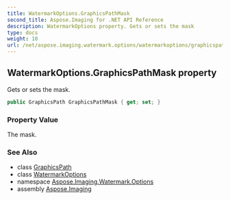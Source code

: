```yaml
---
title: WatermarkOptions.GraphicsPathMask
second_title: Aspose.Imaging for .NET API Reference
description: WatermarkOptions property. Gets or sets the mask
type: docs
weight: 10
url: /net/aspose.imaging.watermark.options/watermarkoptions/graphicspathmask/
---
```

## WatermarkOptions.GraphicsPathMask property

Gets or sets the mask.

```csharp
public GraphicsPath GraphicsPathMask { get; set; }
```

### Property Value

The mask.

### See Also

* class [GraphicsPath](../../../aspose.imaging/graphicspath/)
* class [WatermarkOptions](../)
* namespace [Aspose.Imaging.Watermark.Options](../../watermarkoptions/)
* assembly [Aspose.Imaging](../../../)



